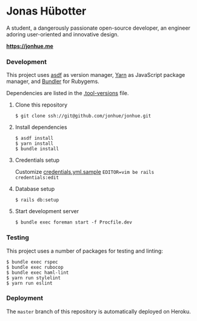 # Jonas Hübotter

A student, a dangerously passionate open-source developer, an engineer adoring user-oriented and innovative design.

**https://jonhue.me**

### Development

This project uses [asdf](https://github.com/asdf-vm/asdf) as version manager, [Yarn](https://github.com/yarnpkg/yarn) as JavaScript package manager, and [Bundler](https://github.com/bundler/bundler) for Rubygems.

Dependencies are listed in the [.tool-versions](.tool-versions) file.

1. Clone this repository

    `$ git clone ssh://git@github.com/jonhue/jonhue.git`

2. Install dependencies

    ```
    $ asdf install
    $ yarn install
    $ bundle install
    ```

3. Credentials setup

    Customize [credentials.yml.sample](config/credentials.yml.sample)
    `EDITOR=vim be rails credentials:edit`

4. Database setup

    `$ rails db:setup`

5. Start development server

    `$ bundle exec foreman start -f Procfile.dev`

### Testing

This project uses a number of packages for testing and linting:

```
$ bundle exec rspec
$ bundle exec rubocop
$ bundle exec haml-lint
$ yarn run stylelint
$ yarn run eslint
```

### Deployment

The `master` branch of this repository is automatically deployed on Heroku.

